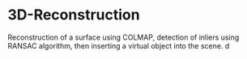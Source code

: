 # 3D-Reconstruction
Reconstruction of a surface using COLMAP, detection of inliers using RANSAC algorithm, then inserting a virtual object into the scene.
d
